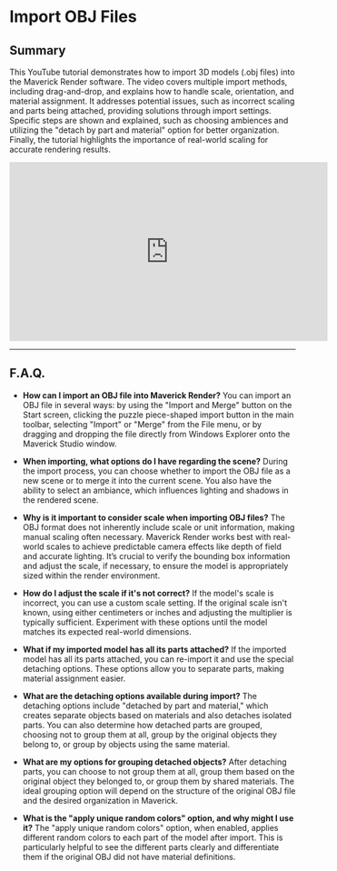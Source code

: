 # Import OBJ Files

## Summary

This YouTube tutorial demonstrates how to import 3D models (.obj files) into the Maverick Render software. The video covers multiple import methods, including drag-and-drop, and explains how to handle scale, orientation, and material assignment. It addresses potential issues, such as incorrect scaling and parts being attached, providing solutions through import settings. Specific steps are shown and explained, such as choosing ambiences and utilizing the "detach by part and material" option for better organization. Finally, the tutorial highlights the importance of real-world scaling for accurate rendering results.

<iframe width="560" height="315" src="https://www.youtube.com/embed/3nlRWTFUuKo?si=Aq600ewh5z10wUFt" title="YouTube video player" frameborder="0" allow="accelerometer; autoplay; clipboard-write; encrypted-media; gyroscope; picture-in-picture; web-share" referrerpolicy="strict-origin-when-cross-origin" allowfullscreen></iframe>

---

## F.A.Q.

- **How can I import an OBJ file into Maverick Render?**
You can import an OBJ file in several ways: by using the "Import and Merge" button on the Start screen, clicking the puzzle piece-shaped import button in the main toolbar, selecting "Import" or "Merge" from the File menu, or by dragging and dropping the file directly from Windows Explorer onto the Maverick Studio window.

- **When importing, what options do I have regarding the scene?**
During the import process, you can choose whether to import the OBJ file as a new scene or to merge it into the current scene. You also have the ability to select an ambiance, which influences lighting and shadows in the rendered scene.

- **Why is it important to consider scale when importing OBJ files?**
The OBJ format does not inherently include scale or unit information, making manual scaling often necessary. Maverick Render works best with real-world scales to achieve predictable camera effects like depth of field and accurate lighting. It’s crucial to verify the bounding box information and adjust the scale, if necessary, to ensure the model is appropriately sized within the render environment.

- **How do I adjust the scale if it's not correct?**
If the model's scale is incorrect, you can use a custom scale setting. If the original scale isn't known, using either centimeters or inches and adjusting the multiplier is typically sufficient. Experiment with these options until the model matches its expected real-world dimensions.

- **What if my imported model has all its parts attached?**
If the imported model has all its parts attached, you can re-import it and use the special detaching options. These options allow you to separate parts, making material assignment easier.

- **What are the detaching options available during import?**
The detaching options include "detached by part and material," which creates separate objects based on materials and also detaches isolated parts. You can also determine how detached parts are grouped, choosing not to group them at all, group by the original objects they belong to, or group by objects using the same material.

- **What are my options for grouping detached objects?**
After detaching parts, you can choose to not group them at all, group them based on the original object they belonged to, or group them by shared materials. The ideal grouping option will depend on the structure of the original OBJ file and the desired organization in Maverick.

- **What is the "apply unique random colors" option, and why might I use it?**
The "apply unique random colors" option, when enabled, applies different random colors to each part of the model after import. This is particularly helpful to see the different parts clearly and differentiate them if the original OBJ did not have material definitions.